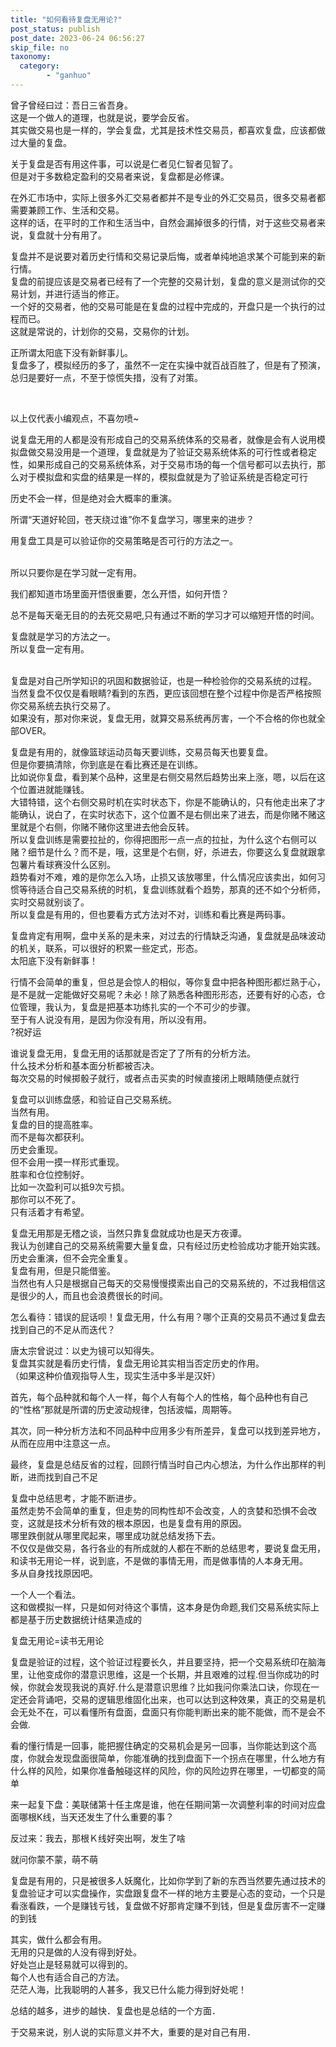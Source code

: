 ```yaml
---
title: "如何看待复盘无用论?"
post_status: publish
post_date: 2023-06-24 06:56:27
skip_file: no
taxonomy:
  category:
        - "ganhuo"
---
```


曾子曾经曰过：吾日三省吾身。  
这是一个做人的道理，也就是说，要学会反省。  
其实做交易也是一样的，学会复盘，尤其是技术性交易员，都喜欢复盘，应该都做过大量的复盘。

关于复盘是否有用这件事，可以说是仁者见仁智者见智了。  
但是对于多数稳定盈利的交易者来说，复盘都是必修课。

在外汇市场中，实际上很多外汇交易者都并不是专业的外汇交易员，很多交易者都需要兼顾工作、生活和交易。  
这样的话，在平时的工作和生活当中，自然会漏掉很多的行情，对于这些交易者来说，复盘就十分有用了。

复盘并不是说要对着历史行情和交易记录后悔，或者单纯地追求某个可能到来的新行情。  
复盘的前提应该是交易者已经有了一个完整的交易计划，复盘的意义是测试你的交易计划，并进行适当的修正。  
一个好的交易者，他的交易可能是在复盘的过程中完成的，开盘只是一个执行的过程而已。  
这就是常说的，计划你的交易，交易你的计划。

正所谓太阳底下没有新鲜事儿。  
复盘多了，模拟经历的多了，虽然不一定在实操中就百战百胜了，但是有了预演，总归是要好一点，不至于惊慌失措，没有了对策。

​

以上仅代表小编观点，不喜勿喷​~​​

说复盘无用的人都是没有形成自己的交易系统体系的交易者，就像是会有人说用模拟盘做交易没用是一个道理，复盘就是为了验证交易系统体系的可行性或者稳定性，如果形成自己的交易系统体系，对于交易市场的每一个信号都可以去执行，那么对于模拟盘和实盘的结果是一样的，模拟盘就是为了验证系统是否稳定可行

历史不会一样，但是绝对会大概率的重演。

​所谓“天道好轮回，苍天绕过谁”你不复盘学习，哪里来的进步？

用复盘工具是可以验证你的交易策略是否可行的方法之一。  
​

所以只要你是在学习就一定有用。

我们都知道市场里面开悟很重要，怎么开悟，如何开悟？

总不是每天毫无目的的去死交易吧,​只有通过不断的学习才可以缩短开悟的时间。

复盘就是学习的方法之一。  
所以复盘一定有用。  
​

复盘是对自己所学知识的巩固和数据验证，也是一种检验你的交易系统的过程。  
当然复盘不仅仅是看眼睛?看到的东西，更应该回想在整个过程中你是否严格按照你交易系统去执行交易了。  
如果没有，那对你来说，复盘无用，就算交易系统再厉害，一个不合格的你也就全部OVER。

复盘是有用的，就像篮球运动员每天要训练，交易员每天也要复盘。  
但是你要搞清除，你到底是在看比赛还是在训练。  
比如说你复盘，看到某个品种，这里是右侧交易然后趋势出来上涨，嗯，以后在这个位置进就能赚钱。  
大错特错，这个右侧交易时机在实时状态下，你是不能确认的，只有他走出来了才能确认，说白了，在实时状态下，这个位置不是右侧出来了进去，而是你赌不赌这里就是个右侧，你赌不赌你这里进去他会反转。  
所以复盘训练是需要拉扯的，你得把图形一点一点的拉扯，为什么这个右侧可以赌？细节是什么？而不是，哦，这里是个右侧，好，杀进去，你要这么复盘就跟拿包薯片看球赛没什么区别。  
趋势看对不难，难的是你怎么入场，止损又该放哪里，什么情况应该卖出，如何习惯等待适合自己交易系统的时机，复盘训练就看个趋势，那真的还不如个分析师，实时交易就别谈了。  
所以复盘是有用的，但也要看方式方法对不对，训练和看比赛是两码事。

复盘肯定有用啊，盘中关系的是未来，对过去的行情缺乏沟通，复盘就是品味波动的机关，联系，可以很好的积累一些定式，形态。  
太阳底下没有新鲜事！

行情不会简单的重复，但总是会惊人的相似，等你复盘中把各种图形都烂熟于心，是不是就一定能做好交易呢？未必！除了熟悉各种图形形态，还要有好的心态，仓位管理，我认为，复盘是把基本功练扎实的一个不可少的步骤。  
至于有人说没有用，是因为你没有用，所以没有用。  
?祝好运

谁说复盘无用，复盘无用的话那就是否定了了所有的分析方法。  
什么技术分析和基本面分析都被否决。  
每次交易的时候掷骰子就行，或者点击买卖的时候直接闭上眼睛随便点就行

复盘可以训练盘感，和验证自己交易系统。  
当然有用。  
复盘的目的提高胜率。  
而不是每次都获利。  
历史会重现。  
但不会用一摸一样形式重现。  
胜率和仓位控制好。  
比如一次盈利可以抵9次亏损。  
那你可以不死了。  
只有活着才有希望。

复盘无用那是无稽之谈，当然只靠复盘就成功也是天方夜谭。  
我认为创建自己的交易系统需要大量复盘，只有经过历史检验成功才能开始实践。  
历史会重演，但不会完全重复。  
复盘有用，但是只能借鉴。  
当然也有人只是根据自己每天的交易慢慢摸索出自己的交易系统的，不过我相信这是很少的人，而且也会浪费很长的时间。

怎么看待：错误的屁话呗！复盘无用，什么有用？哪个正真的交易员不通过复盘去找到自己的不足从而迭代？

唐太宗曾说过：以史为镜可以知得失。  
复盘其实就是看历史行情，复盘无用论其实相当否定历史的作用。  
（如果这种价值观指导人生，现实生活中多半是汉奸）

首先，每个品种就和每个人一样，每个人有每个人的性格，每个品种也有自己的“性格”那就是所谓的历史波动规律，包括波幅，周期等。

其次，同一种分析方法和不同品种中应用多少有所差异，复盘可以找到差异地方，从而在应用中注意这一点。

最终，复盘是总结反省的过程，回顾行情当时自己内心想法，为什么作出那样的判断，进而找到自己不足

复盘中总结思考，才能不断进步。  
虽然走势不会简单的重复，但走势的同构性却不会改变，人的贪婪和恐惧不会改变，这就是技术分析有效的根本原因，也是复盘有用的原因。  
哪里跌倒就从哪里爬起来，哪里成功就总结发扬下去。  
不仅仅是做交易，各行各业的有所成就的人都在不断的总结思考，要说复盘无用，和读书无用论一样，说到底，不是做的事情无用，而是做事情的人本身无用。  
多从自身找找原因吧。

一个人一个看法。  
这和做模拟一样，只是如何对待这个事情，这本身是伪命题,我们交易系统实际上都是基于历史数据统计结果造成的

复盘无用论=读书无用论

复盘是验证的过程，这个验证过程要长久，并且要坚持，把一个交易系统印在脑海里，让他变成你的潜意识思维，这是一个长期，并且艰难的过程.但当你成功的时候，你就会发现我说的真好.什么是潜意识思维？比如我问你乘法口诀，你现在一定还会背诵吧，交易的逻辑思维固化出来，也可以达到这种效果，真正的交易是机会无处不在，可以看懂所有盘面，盘面只有你能判断出来的能不能做，而不是会不会做.

看的懂行情是一回事，能把握住确定的交易机会是另一回事，当你能达到这个高度，你就会发现盘面很简单，你能准确的找到盘面下一个拐点在哪里，什么地方有什么样的风险，如果你准备触碰这样的风险，你的风险边界在哪里，一切都变的简单

来一起复下盘：美联储第十任主席是谁，他在任期间第一次调整利率的时间对应盘面哪根K线，当天还发生了什么重要的事？

反过来：我去，那根Ｋ线好突出啊，发生了啥

就问你蒙不蒙，萌不萌

复盘是有用的，只是被很多人妖魔化，比如你学到了新的东西当然要先通过技术的复盘验证才可以实盘操作，实盘跟复盘不一样的地方主要是心态的变动，一个只是看涨看跌，一个是赚钱亏钱，复盘做不好那肯定赚不到钱，但是复盘厉害不一定赚的到钱

其实，做什么都会有用。  
无用的只是做的人没有得到好处。  
好处岂止是轻易就可以得到的。  
每个人也有适合自己的方法。  
茫茫人海，比我聪明的人甚多，我又已什么能力得到好处呢！

总结的越多，进步的越快．复盘也是总结的一个方面．

于交易来说，别人说的实际意义并不大，重要的是对自己有用．​
